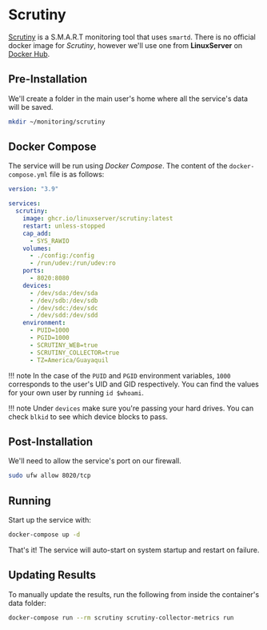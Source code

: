 # Scrutiny

[Scrutiny](https://github.com/AnalogJ/scrutiny) is a S.M.A.R.T monitoring tool that uses `smartd`. There is no official docker image for *Scrutiny*, however we'll use one from **LinuxServer** on [Docker Hub](https://hub.docker.com/r/linuxserver/scrutiny).

## Pre-Installation

We'll create a folder in the main user's home where all the service's data will be saved.

```bash
mkdir ~/monitoring/scrutiny
```

## Docker Compose

The service will be run using *Docker Compose*. The content of the `docker-compose.yml` file is as follows:

```yaml
version: "3.9"

services:
  scrutiny:
    image: ghcr.io/linuxserver/scrutiny:latest
    restart: unless-stopped
    cap_add:
      - SYS_RAWIO
    volumes:
      - ./config:/config
      - /run/udev:/run/udev:ro
    ports:
      - 8020:8080
    devices:
      - /dev/sda:/dev/sda
      - /dev/sdb:/dev/sdb
      - /dev/sdc:/dev/sdc
      - /dev/sdd:/dev/sdd
    environment:
      - PUID=1000
      - PGID=1000
      - SCRUTINY_WEB=true
      - SCRUTINY_COLLECTOR=true
      - TZ=America/Guayaquil
```

!!! note
    In the case of the `PUID` and `PGID` environment variables, `1000` corresponds to the user's UID and GID respectively. You can find the values for your own user by running `id $whoami`.

!!! note
    Under `devices` make sure you're passing your hard drives. You can check `blkid` to see which device blocks to pass.

## Post-Installation

We'll need to allow the service's port on our firewall.

```bash
sudo ufw allow 8020/tcp
```

## Running

Start up the service with:

```bash
docker-compose up -d
```

That's it! The service will auto-start on system startup and restart on failure.

## Updating Results

To manually update the results, run the following from inside the container's data folder:

```bash
docker-compose run --rm scrutiny scrutiny-collector-metrics run
```
